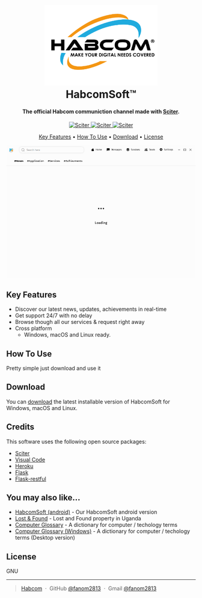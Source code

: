 
<h1 align="center">
  <br>
  <a href="#"><img src="src/images/logo.png" alt="Habcom Logo" width="300"></a>
  <br>
  HabcomSoft&trade;
  <br>
</h1>

<h4 align="center">The official <b>Habcom</b> communiction channel made with <a href="https://sciter.com/" target="_blank">Sciter</a>.</h4>

<p align="center">
  <a href="#">
    <img src="https://badgen.net/badge/Sciter/v4.4.8.3" alt="Sciter" />
  </a>
 <a href="#">
    <img src="https://badgen.net/github/release/Fanom2813/HabcomSoft/stable " alt="Sciter"/>
  </a>
   <a href="#">
    <img src="https://badgen.net/github/commits/Fanom2813/HabcomSoft" alt="Sciter"/>
  </a>
</p>

<p align="center">
  <a href="#key-features">Key Features</a> •
  <a href="#how-to-use">How To Use</a> •
  <a href="#download">Download</a> •
  <a href="#license">License</a>
</p>

![screenshot](./images/Screenshot1.png)

## Key Features

* Discover our latest news, updates, achievements in real-time
* Get support 24/7 with no delay
* Browse though all our services & request right away  
* Cross platform
  - Windows, macOS and Linux ready.

## How To Use

Pretty simple just download and use it


## Download

You can [download](https://github.com/amitmerchant1990/electron-markdownify/releases/tag/v1.2.0) the latest installable version of HabcomSoft for Windows, macOS and Linux.

## Credits

This software uses the following open source packages:

- [Sciter](https://sciter.com/)
- [Visual Code](https://code.visualstudio.com/)
- [Heroku](https://www.heroku.com/)
- [Flask](https://flask.palletsprojects.com/)
- [Flask-restful](https://flask-restful.readthedocs.io/en/latest/)


## You may also like...

- [HabcomSoft (android)](https://play.google.com/store/apps/details?id=com.omarsoft.habcomsoft) - Our HabcomSoft android version
- [Lost & Found](https://play.google.com/store/apps/details?id=omarsoft.outlook.fr.urndlostfound_v2) - Lost and Found property in Uganda 
- [Computer Glossary](https://play.google.com/store/apps/details?id=omarsoft.outlook.fr.computerglossary) - A dictionary for computer / techology terms 
- [Computer Glossary (Windows)](https://www.softpedia.com/get/Others/Home-Education/Computer-Glossary.shtml) - A dictionary for computer / techology terms (Desktop version)

## License

GNU

---

> [Habcom](https://www.amitmerchant.com) &nbsp;&middot;&nbsp;
> GitHub [@fanom2813](https://github.com/amitmerchant1990) &nbsp;&middot;&nbsp;
> Gmail [@fanom2813](https://twitter.com/amit_merchant)
